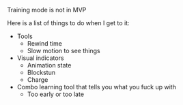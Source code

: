 Training mode is not in MVP

Here is a list of things to do when I get to it:
- Tools
	- Rewind time
	- Slow motion to see things
- Visual indicators
	- Animation state
	- Blockstun
	- Charge
 - Combo learning tool that tells you what you fuck up with
	 - Too early or too late